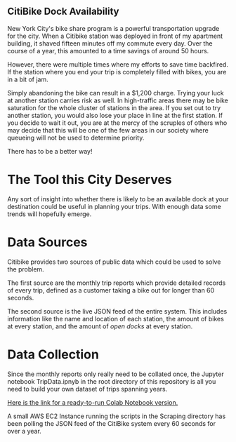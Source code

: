 ## CitiBike Dock Availability

New York City's bike share program is a powerful transportation upgrade for the city. When a Citibike station was deployed in front of my apartment building, it shaved fifteen minutes off my commute every day. Over the course of a year, this amounted to a time savings of around 50 hours.

However, there were multiple times where my efforts to save time backfired. If the station where you end your trip is completely filled with bikes, you are in a bit of jam. 

Simply abandoning the bike can result in a $1,200 charge. Trying your luck at another station carries risk as well. In high-traffic areas there may be bike saturation for the whole cluster of stations in the area. If you set out to try another station, you would also lose your place in line at the first station. If you decide to wait it out, you are at the mercy of the scruples of others who may decide that this will be one of the few areas in our society where queueing will not be used to determine priority.

There has to be a better way!

# The Tool this City Deserves

Any sort of insight into whether there is likely to be an available dock at your destination could be useful in planning your trips. With enough data some trends will hopefully emerge.

# Data Sources

Citibike provides two sources of public data which could be used to solve the problem. 

The first source are the monthly trip reports which provide detailed records of every trip, defined as a customer taking a bike out for longer than 60 seconds.

The second source is the live JSON feed of the entire system. This includes information like the name and location of each station, the amount of bikes at every station, and the amount of *open docks* at every station.

# Data Collection

Since the monthly reports only really need to be collated once, the Jupyter notebook TripData.ipnyb in the root directory of this repository is all you need to build your own dataset of trips spanning years. 

[Here is the link for a ready-to-run Colab Notebook version.](https://colab.research.google.com/github/DonRomaniello/CitibikeDocks/blob/master/TripData.ipynb)

A small AWS EC2 Instance running the scripts in the Scraping directory has been polling the JSON feed of the CitiBike system every 60 seconds for over a year.



